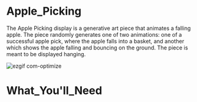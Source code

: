 # Apple_Picking
The Apple Picking display is a generative art piece that animates a falling apple. The piece randomly generates one of two animations: one of a successful apple pick, where the apple falls into a basket, and another which shows the apple falling and bouncing on the ground. The piece is meant to be displayed hanging. 

![ezgif com-optimize](https://github.com/user-attachments/assets/2d4fb6af-7487-42d9-9700-4058123eaa4c)

# What_You'll_Need
